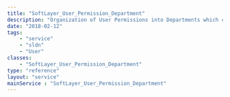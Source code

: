 ```yaml
---
title: "SoftLayer_User_Permission_Department"
description: "Organization of User Permissions into Departments which can be used for dynamic display in user portals "
date: "2018-02-12"
tags:
    - "service"
    - "sldn"
    - "User"
classes:
    - "SoftLayer_User_Permission_Department"
type: "reference"
layout: "service"
mainService : "SoftLayer_User_Permission_Department"
---
```

